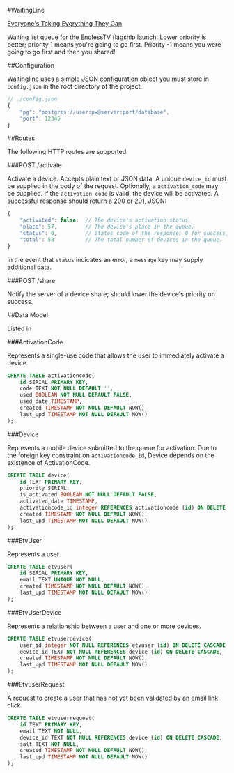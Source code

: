 #WaitingLine

[Everyone's Taking Everything They Can](http://www.youtube.com/watch?v=5tZlu4wP4pw)

Waiting list queue for the EndlessTV flagship launch. Lower priority is better; priority 1 means
you're going to go first. Priority -1 means you were going to go first and then you shared!

##Configuration

Waitingline uses a simple JSON configuration object you must store in `config.json` in the
root directory of the project.

```javascript
// ./config.json
{
	"pg": "postgres://user:pw@server:port/database",
	"port": 12345
}
```

##Routes

The following HTTP routes are supported.

###POST /activate

Activate a device. Accepts plain text or JSON data. A unique `device_id` must be supplied in the
body of the request. Optionally, a `activation_code` may be supplied. If the `activation_code` is
valid, the device will be activated. A successful response should return a 200 or 201, JSON:

```javascript
{
	"activated": false,  // The device's activation status.
    "place": 57,         // The device's place in the queue.
    "status": 0,         // Status code of the response; 0 for success, 1 for failure.
    "total": 58          // The total number of devices in the queue.
}
```

In the event that `status` indicates an error, a `message` key may supply additional data.

###POST /share

Notify the server of a device share; should lower the device's priority on success.

##Data Model

Listed in

###ActivationCode

Represents a single-use code that allows the user to immediately activate a device.

```sql
CREATE TABLE activationcode(
	id SERIAL PRIMARY KEY,
	code TEXT NOT NULL DEFAULT '',
	used BOOLEAN NOT NULL DEFAULT FALSE,
	used_date TIMESTAMP,
	created TIMESTAMP NOT NULL DEFAULT NOW(),	
	last_upd TIMESTAMP NOT NULL DEFAULT NOW()
);
```

###Device

Represents a mobile device submitted to the queue for activation. Due to the foreign key constraint
on `activationcode_id`, Device depends on the existence of ActivationCode.

```sql
CREATE TABLE device(
	id TEXT PRIMARY KEY,
	priority SERIAL,		
	is_activated BOOLEAN NOT NULL DEFAULT FALSE,
	activated_date TIMESTAMP,
	activationcode_id integer REFERENCES activationcode (id) ON DELETE CASCADE,	
	created TIMESTAMP NOT NULL DEFAULT NOW(),
	last_upd TIMESTAMP NOT NULL DEFAULT NOW()	
);
```

###EtvUser

Represents a user.

```sql
CREATE TABLE etvuser(
	id SERIAL PRIMARY KEY,
	email TEXT UNIQUE NOT NULL,
	created TIMESTAMP NOT NULL DEFAULT NOW(),
	last_upd TIMESTAMP NOT NULL DEFAULT NOW()
);
```

###EtvUserDevice

Represents a relationship between a user and one or more devices.

```sql
CREATE TABLE etvuserdevice(
	user_id integer NOT NULL REFERENCES etvuser (id) ON DELETE CASCADE,
	device_id TEXT NOT NULL REFERENCES device (id) ON DELETE CASCADE,
	created TIMESTAMP NOT NULL DEFAULT NOW(),
	last_upd TIMESTAMP NOT NULL DEFAULT NOW()
);
```

###EtvuserRequest

A request to create a user that has not yet been validated by an email link click.


```sql
CREATE TABLE etvuserrequest(
	id TEXT PRIMARY KEY,
	email TEXT NOT NULL,
	device_id TEXT NOT NULL REFERENCES device (id) ON DELETE CASCADE,
	salt TEXT NOT NULL,
	created TIMESTAMP NOT NULL DEFAULT NOW(),
	last_upd TIMESTAMP NOT NULL DEFAULT NOW()
);
```

